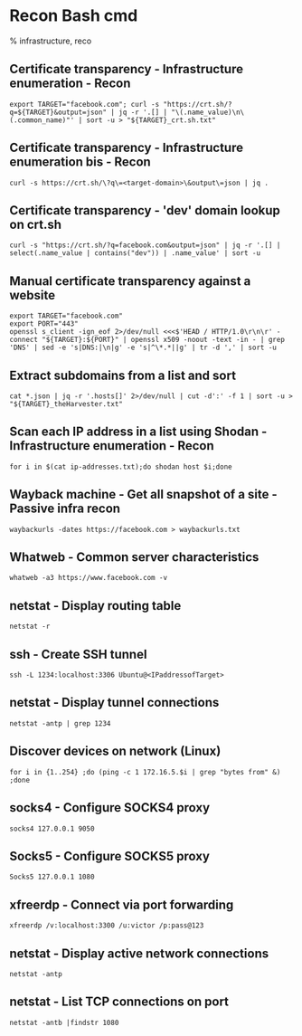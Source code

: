 # Recon Bash cmd
% infrastructure, reco

## Certificate transparency - Infrastructure enumeration - Recon
```
export TARGET="facebook.com"; curl -s "https://crt.sh/?q=${TARGET}&output=json" | jq -r '.[] | "\(.name_value)\n\(.common_name)"' | sort -u > "${TARGET}_crt.sh.txt"
```

## Certificate transparency - Infrastructure enumeration bis - Recon
```
curl -s https://crt.sh/\?q\=<target-domain>\&output\=json | jq .
```

## Certificate transparency - 'dev' domain lookup on crt.sh
```
curl -s "https://crt.sh/?q=facebook.com&output=json" | jq -r '.[] | select(.name_value | contains("dev")) | .name_value' | sort -u
```

## Manual certificate transparency against a website
```
export TARGET="facebook.com"
export PORT="443"
openssl s_client -ign_eof 2>/dev/null <<<$'HEAD / HTTP/1.0\r\n\r' -connect "${TARGET}:${PORT}" | openssl x509 -noout -text -in - | grep 'DNS' | sed -e 's|DNS:|\n|g' -e 's|^\*.*||g' | tr -d ',' | sort -u
````
## Extract subdomains from a list and sort
```
cat *.json | jq -r '.hosts[]' 2>/dev/null | cut -d':' -f 1 | sort -u > "${TARGET}_theHarvester.txt"
```

## Scan each IP address in a list using Shodan - Infrastructure enumeration - Recon
```
for i in $(cat ip-addresses.txt);do shodan host $i;done
```

## Wayback machine - Get all snapshot of a site - Passive infra recon
```
waybackurls -dates https://facebook.com > waybackurls.txt
```

## Whatweb - Common server characteristics
```
whatweb -a3 https://www.facebook.com -v
```

## netstat - Display routing table
```
netstat -r
```

## ssh - Create SSH tunnel
```
ssh -L 1234:localhost:3306 Ubuntu@<IPaddressofTarget>
```

## netstat - Display tunnel connections
```
netstat -antp | grep 1234
```

## Discover devices on network (Linux)
```
for i in {1..254} ;do (ping -c 1 172.16.5.$i | grep "bytes from" &) ;done
```

## socks4 - Configure SOCKS4 proxy
```
socks4 127.0.0.1 9050
```

## Socks5 - Configure SOCKS5 proxy
```
Socks5 127.0.0.1 1080
```

## xfreerdp - Connect via port forwarding
```
xfreerdp /v:localhost:3300 /u:victor /p:pass@123
```

## netstat - Display active network connections
```
netstat -antp
```

## netstat - List TCP connections on port
```
netstat -antb |findstr 1080
```
